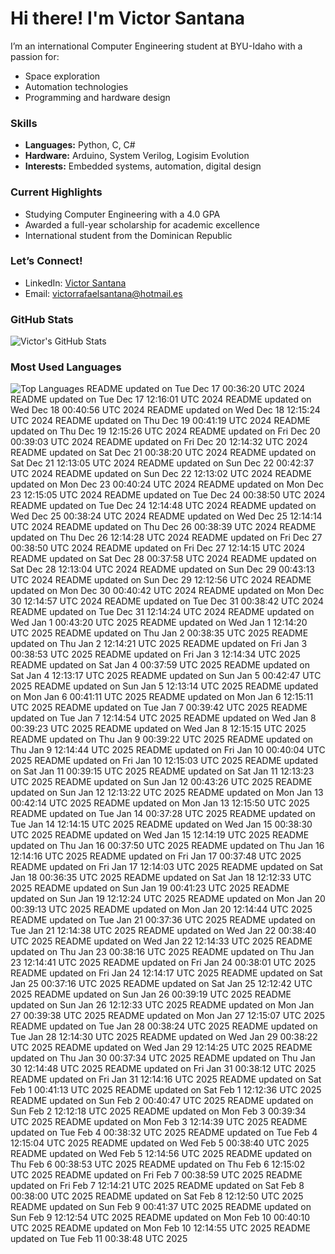 # Hi there! I'm Victor Santana

I’m an international Computer Engineering student at BYU-Idaho with a passion for:
- Space exploration
- Automation technologies
- Programming and hardware design

### Skills
- **Languages:** Python, C, C#
- **Hardware:** Arduino, System Verilog, Logisim Evolution
- **Interests:** Embedded systems, automation, digital design

### Current Highlights
- Studying Computer Engineering with a 4.0 GPA
- Awarded a full-year scholarship for academic excellence
- International student from the Dominican Republic

### Let’s Connect!
- LinkedIn: [Victor Santana](www.linkedin.com/in/victorrafaelsantana)
- Email: victorrafaelsantana@hotmail.es

### GitHub Stats
![Victor's GitHub Stats](https://github-readme-stats.vercel.app/api?username=vrsp05&show_icons=true&theme=tokyonight)

### Most Used Languages
![Top Languages](https://github-readme-stats.vercel.app/api/top-langs/?username=vrsp05&layout=compact&theme=tokyonight)
README updated on Tue Dec 17 00:36:20 UTC 2024
README updated on Tue Dec 17 12:16:01 UTC 2024
README updated on Wed Dec 18 00:40:56 UTC 2024
README updated on Wed Dec 18 12:15:24 UTC 2024
README updated on Thu Dec 19 00:41:19 UTC 2024
README updated on Thu Dec 19 12:15:26 UTC 2024
README updated on Fri Dec 20 00:39:03 UTC 2024
README updated on Fri Dec 20 12:14:32 UTC 2024
README updated on Sat Dec 21 00:38:20 UTC 2024
README updated on Sat Dec 21 12:13:05 UTC 2024
README updated on Sun Dec 22 00:42:37 UTC 2024
README updated on Sun Dec 22 12:13:02 UTC 2024
README updated on Mon Dec 23 00:40:24 UTC 2024
README updated on Mon Dec 23 12:15:05 UTC 2024
README updated on Tue Dec 24 00:38:50 UTC 2024
README updated on Tue Dec 24 12:14:48 UTC 2024
README updated on Wed Dec 25 00:38:24 UTC 2024
README updated on Wed Dec 25 12:14:14 UTC 2024
README updated on Thu Dec 26 00:38:39 UTC 2024
README updated on Thu Dec 26 12:14:28 UTC 2024
README updated on Fri Dec 27 00:38:50 UTC 2024
README updated on Fri Dec 27 12:14:15 UTC 2024
README updated on Sat Dec 28 00:37:58 UTC 2024
README updated on Sat Dec 28 12:13:04 UTC 2024
README updated on Sun Dec 29 00:43:13 UTC 2024
README updated on Sun Dec 29 12:12:56 UTC 2024
README updated on Mon Dec 30 00:40:42 UTC 2024
README updated on Mon Dec 30 12:14:57 UTC 2024
README updated on Tue Dec 31 00:38:42 UTC 2024
README updated on Tue Dec 31 12:14:24 UTC 2024
README updated on Wed Jan  1 00:43:20 UTC 2025
README updated on Wed Jan  1 12:14:20 UTC 2025
README updated on Thu Jan  2 00:38:35 UTC 2025
README updated on Thu Jan  2 12:14:21 UTC 2025
README updated on Fri Jan  3 00:38:53 UTC 2025
README updated on Fri Jan  3 12:14:34 UTC 2025
README updated on Sat Jan  4 00:37:59 UTC 2025
README updated on Sat Jan  4 12:13:17 UTC 2025
README updated on Sun Jan  5 00:42:47 UTC 2025
README updated on Sun Jan  5 12:13:14 UTC 2025
README updated on Mon Jan  6 00:41:11 UTC 2025
README updated on Mon Jan  6 12:15:11 UTC 2025
README updated on Tue Jan  7 00:39:42 UTC 2025
README updated on Tue Jan  7 12:14:54 UTC 2025
README updated on Wed Jan  8 00:39:23 UTC 2025
README updated on Wed Jan  8 12:15:15 UTC 2025
README updated on Thu Jan  9 00:39:22 UTC 2025
README updated on Thu Jan  9 12:14:44 UTC 2025
README updated on Fri Jan 10 00:40:04 UTC 2025
README updated on Fri Jan 10 12:15:03 UTC 2025
README updated on Sat Jan 11 00:39:15 UTC 2025
README updated on Sat Jan 11 12:13:23 UTC 2025
README updated on Sun Jan 12 00:43:26 UTC 2025
README updated on Sun Jan 12 12:13:22 UTC 2025
README updated on Mon Jan 13 00:42:14 UTC 2025
README updated on Mon Jan 13 12:15:50 UTC 2025
README updated on Tue Jan 14 00:37:28 UTC 2025
README updated on Tue Jan 14 12:14:15 UTC 2025
README updated on Wed Jan 15 00:38:30 UTC 2025
README updated on Wed Jan 15 12:14:19 UTC 2025
README updated on Thu Jan 16 00:37:50 UTC 2025
README updated on Thu Jan 16 12:14:16 UTC 2025
README updated on Fri Jan 17 00:37:48 UTC 2025
README updated on Fri Jan 17 12:14:03 UTC 2025
README updated on Sat Jan 18 00:36:35 UTC 2025
README updated on Sat Jan 18 12:12:33 UTC 2025
README updated on Sun Jan 19 00:41:23 UTC 2025
README updated on Sun Jan 19 12:12:24 UTC 2025
README updated on Mon Jan 20 00:39:13 UTC 2025
README updated on Mon Jan 20 12:14:44 UTC 2025
README updated on Tue Jan 21 00:37:36 UTC 2025
README updated on Tue Jan 21 12:14:38 UTC 2025
README updated on Wed Jan 22 00:38:40 UTC 2025
README updated on Wed Jan 22 12:14:33 UTC 2025
README updated on Thu Jan 23 00:38:16 UTC 2025
README updated on Thu Jan 23 12:14:41 UTC 2025
README updated on Fri Jan 24 00:38:01 UTC 2025
README updated on Fri Jan 24 12:14:17 UTC 2025
README updated on Sat Jan 25 00:37:16 UTC 2025
README updated on Sat Jan 25 12:12:42 UTC 2025
README updated on Sun Jan 26 00:39:19 UTC 2025
README updated on Sun Jan 26 12:12:33 UTC 2025
README updated on Mon Jan 27 00:39:38 UTC 2025
README updated on Mon Jan 27 12:15:07 UTC 2025
README updated on Tue Jan 28 00:38:24 UTC 2025
README updated on Tue Jan 28 12:14:30 UTC 2025
README updated on Wed Jan 29 00:38:22 UTC 2025
README updated on Wed Jan 29 12:14:25 UTC 2025
README updated on Thu Jan 30 00:37:34 UTC 2025
README updated on Thu Jan 30 12:14:48 UTC 2025
README updated on Fri Jan 31 00:38:12 UTC 2025
README updated on Fri Jan 31 12:14:16 UTC 2025
README updated on Sat Feb  1 00:41:13 UTC 2025
README updated on Sat Feb  1 12:12:36 UTC 2025
README updated on Sun Feb  2 00:40:47 UTC 2025
README updated on Sun Feb  2 12:12:18 UTC 2025
README updated on Mon Feb  3 00:39:34 UTC 2025
README updated on Mon Feb  3 12:14:39 UTC 2025
README updated on Tue Feb  4 00:38:32 UTC 2025
README updated on Tue Feb  4 12:15:04 UTC 2025
README updated on Wed Feb  5 00:38:40 UTC 2025
README updated on Wed Feb  5 12:14:56 UTC 2025
README updated on Thu Feb  6 00:38:53 UTC 2025
README updated on Thu Feb  6 12:15:02 UTC 2025
README updated on Fri Feb  7 00:38:59 UTC 2025
README updated on Fri Feb  7 12:14:21 UTC 2025
README updated on Sat Feb  8 00:38:00 UTC 2025
README updated on Sat Feb  8 12:12:50 UTC 2025
README updated on Sun Feb  9 00:41:37 UTC 2025
README updated on Sun Feb  9 12:12:54 UTC 2025
README updated on Mon Feb 10 00:40:10 UTC 2025
README updated on Mon Feb 10 12:14:55 UTC 2025
README updated on Tue Feb 11 00:38:48 UTC 2025
